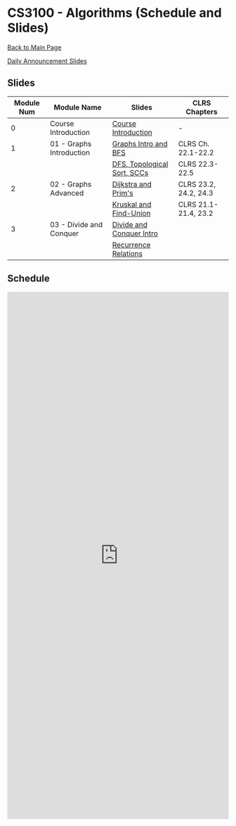 CS3100 - Algorithms (Schedule and Slides)
===============================

[Back to Main Page](../readme.html)

[Daily Announcement Slides](./dailyannouncements.pptx)

<a name="slides"></a>Slides
--------------------------------------- 

|Module Num|Module Name|Slides|CLRS Chapters|
|-|---|---|---|
|0|Course Introduction|[Course Introduction](./00-courseintroduction.pptx)|-|
|1|01 - Graphs Introduction|[Graphs Intro and BFS](./01-01-GraphsIntroBFS.pptx)|CLRS Ch. 22.1-22.2|
|||[DFS, Topological Sort, SCCs](./01-02-GraphsDFSTopoSCC.pptx)|CLRS 22.3-22.5|
|2|02 - Graphs Advanced|[Dijkstra and Prim's](./02-DijkstraAndPrim.pptx)|CLRS 23.2, 24.2, 24.3|
|||[Kruskal and Find-Union](./02-Kruskal.pptx)|CLRS 21.1-21.4, 23.2|
|3|03 - Divide and Conquer|[Divide and Conquer Intro](./03-DivConIntro.pptx)||
|||[Recurrence Relations](./03-Recurrences.pptx)||

<a name="schedule"></a>Schedule
--------------------------------------- 

 
<iframe width="100%" height="1200px" frameborder="0" src="https://docs.google.com/spreadsheets/d/e/2PACX-1vRrJw5b28tSn3PTt3zSt4-WuDUwOqYo7Xmx3pyk_fxFBhmOOUJ2kG7N6LmNiI_IxKises930jnvIWLD/pubhtml?gid=0&amp;single=true&amp;widget=true&amp;headers=false"></iframe>
 

